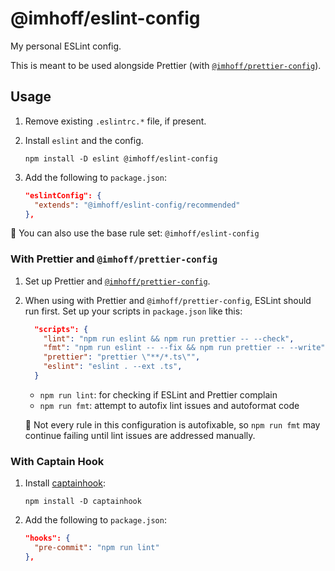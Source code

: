 # @imhoff/eslint-config

My personal ESLint config.

This is meant to be used alongside Prettier (with
[`@imhoff/prettier-config`](https://github.com/imhoffd/prettier-config/)).

## Usage

1. Remove existing `.eslintrc.*` file, if present.
1. Install `eslint` and the config.

   ```
   npm install -D eslint @imhoff/eslint-config
   ```

1. Add the following to `package.json`:

   ```json
   "eslintConfig": {
     "extends": "@imhoff/eslint-config/recommended"
   },
   ```

:memo: You can also use the base rule set: `@imhoff/eslint-config`

### With Prettier and `@imhoff/prettier-config`

1. Set up Prettier and
   [`@imhoff/prettier-config`](https://github.com/imhoffd/prettier-config/).
1. When using with Prettier and `@imhoff/prettier-config`, ESLint should run
   first. Set up your scripts in `package.json` like this:

   ```json
     "scripts": {
       "lint": "npm run eslint && npm run prettier -- --check",
       "fmt": "npm run eslint -- --fix && npm run prettier -- --write",
       "prettier": "prettier \"**/*.ts\"",
       "eslint": "eslint . --ext .ts",
     }
   ```

   - `npm run lint`: for checking if ESLint and Prettier complain
   - `npm run fmt`: attempt to autofix lint issues and autoformat code

   :memo: Not every rule in this configuration is autofixable, so `npm run fmt`
   may continue failing until lint issues are addressed manually.

### With Captain Hook

1. Install [captainhook](https://github.com/imhoffd/captainhook):

   ```
   npm install -D captainhook
   ```

1. Add the following to `package.json`:

   ```json
   "hooks": {
     "pre-commit": "npm run lint"
   },
   ```
